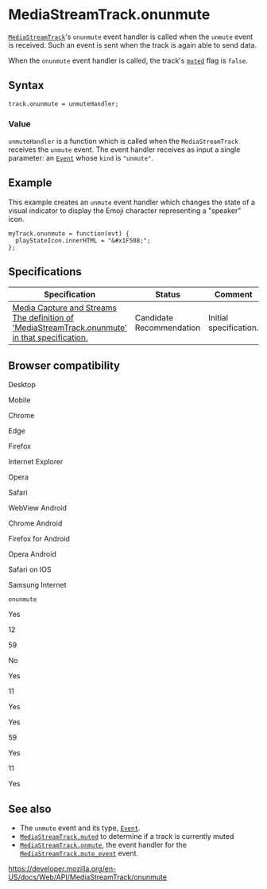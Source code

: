 MediaStreamTrack.onunmute
=========================

[`MediaStreamTrack`](../mediastreamtrack)'s `onunmute` event handler is called when the `unmute` event is received. Such an event is sent when the track is again able to send data.

When the `onunmute` event handler is called, the track's [`muted`](muted) flag is `false`.

Syntax
------

    track.onunmute = unmuteHandler;

### Value

`unmuteHandler` is a function which is called when the `MediaStreamTrack` receives the `unmute` event. The event handler receives as input a single parameter: an [`Event`](../event) whose <span class="page-not-created">`kind`</span> is `"unmute"`.

Example
-------

This example creates an `unmute` event handler which changes the state of a visual indicator to display the Emoji character representing a "speaker" icon.

    myTrack.onunmute = function(evt) {
      playStateIcon.innerHTML = "&#x1F508;";
    };

Specifications
--------------

<table><thead><tr class="header"><th>Specification</th><th>Status</th><th>Comment</th></tr></thead><tbody><tr class="odd"><td><a href="https://w3c.github.io/mediacapture-main/#dom-mediastreamtrack-onunmute">Media Capture and Streams<br />
<span class="small">The definition of 'MediaStreamTrack.onunmute' in that specification.</span></a></td><td><span class="spec-cr">Candidate Recommendation</span></td><td>Initial specification.</td></tr></tbody></table>

Browser compatibility
---------------------

Desktop

Mobile

Chrome

Edge

Firefox

Internet Explorer

Opera

Safari

WebView Android

Chrome Android

Firefox for Android

Opera Android

Safari on IOS

Samsung Internet

`onunmute`

Yes

12

59

No

Yes

11

Yes

Yes

59

Yes

11

Yes

See also
--------

-   The `unmute` event and its type, [`Event`](../event).
-   [`MediaStreamTrack.muted`](muted) to determine if a track is currently muted
-   [`MediaStreamTrack.onmute`](onmute), the event handler for the [`MediaStreamTrack.mute_event`](mute_event) event.

<a href="https://developer.mozilla.org/en-US/docs/Web/API/MediaStreamTrack/onunmute" class="_attribution-link">https://developer.mozilla.org/en-US/docs/Web/API/MediaStreamTrack/onunmute</a>
